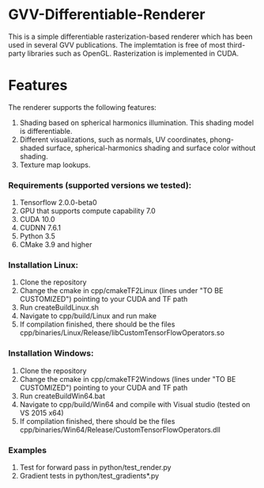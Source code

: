 # GVV-Differentiable-Renderer

This is a simple differentiable rasterization-based renderer which has been used in several GVV publications. The implemtation is free of most third-party libraries such as OpenGL. Rasterization is implemented in CUDA. 

# Features 
The renderer supports the following features:
1. Shading based on spherical harmonics illumination. This shading model is differentiable. 
2. Different visualizations, such as normals, UV coordinates, phong-shaded surface, spherical-harmonics shading and surface color without shading. 
3. Texture map lookups.


### Requirements (supported versions we tested):
1. Tensorflow 2.0.0-beta0
2. GPU that supports compute capability 7.0
3. CUDA 10.0
4. CUDNN 7.6.1
5. Python 3.5
6. CMake 3.9 and higher

### Installation Linux:
1. Clone the repository 
2. Change the cmake in cpp/cmakeTF2Linux (lines under "TO BE CUSTOMIZED") pointing to your CUDA and TF path
3. Run createBuildLinux.sh
4. Navigate to cpp/build/Linux and run make 
5. If compilation finished, there should be the files cpp/binaries/Linux/Release/libCustomTensorFlowOperators.so

### Installation Windows:
1. Clone the repository 
2. Change the cmake in cpp/cmakeTF2Windows (lines under "TO BE CUSTOMIZED") pointing to your CUDA and TF path
3. Run createBuildWin64.bat
4. Navigate to cpp/build/Win64 and compile with Visual studio (tested on VS 2015 x64)
5. If compilation finished, there should be the files cpp/binaries/Win64/Release/CustomTensorFlowOperators.dll

### Examples
1. Test for forward pass in python/test_render.py
2. Gradient tests in python/test_gradients*.py